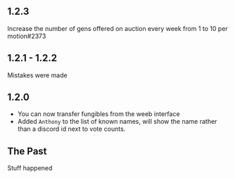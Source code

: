 ## 1.2.3

Increase the number of gens offered on auction every week from 1 to 10 per motion#2373

## 1.2.1 - 1.2.2

Mistakes were made

## 1.2.0

* You can now transfer fungibles from the weeb interface
* Added `Anthony` to the list of known names, will show the name rather than a discord id next to vote counts.

## The Past

Stuff happened